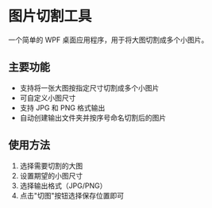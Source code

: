# 图片切割工具

一个简单的 WPF 桌面应用程序，用于将大图切割成多个小图片。

## 主要功能

- 支持将一张大图按指定尺寸切割成多个小图片
- 可自定义小图尺寸
- 支持 JPG 和 PNG 格式输出
- 自动创建输出文件夹并按序号命名切割后的图片

## 使用方法

1. 选择需要切割的大图
2. 设置期望的小图尺寸
3. 选择输出格式（JPG/PNG）
4. 点击"切图"按钮选择保存位置即可
